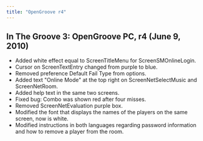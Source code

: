 ```yaml
---
title: "OpenGroove r4"
---
```


In The Groove 3: OpenGroove PC, r4 (June 9, 2010)
--------------------------------
- Added white effect equal to ScreenTitleMenu for ScreenSMOnlineLogin.
- Cursor on ScreenTextEntry changed from purple to blue.
- Removed preference Default Fail Type from options.
- Added text "Online Mode" at the top right on ScreenNetSelectMusic and ScreenNetRoom.
- Added help text in the same two screens.
- Fixed bug: Combo was shown red after four misses.
- Removed ScreenNetEvaluation purple box.
- Modified the font that displays the names of the players on the same screen, now is white.
- Modified instructions in both languages regarding password information and how to remove a player from the room.